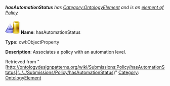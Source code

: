 ___hasAutomationStatus__ has [Category:OntologyElement](../../Category/OntologyElement "Category:OntologyElement") and is an [element of](../../Property/ElementOf "Property:ElementOf") [Policy](../../Submissions/Policy "Submissions:Policy")_


  




[![ObjectProperty](../../images/thumb/c/c3/ObjectProperty.gif/45px-ObjectProperty.gif)](../../Image/ObjectProperty.gif "ObjectProperty")
__Name__: hasAutomationStatus 


__Type:__ owl:ObjectProperty 


__Description__: Associates a policy with an automation level. 





Retrieved from "[http://ontologydesignpatterns.org/wiki/Submissions:Policy/hasAutomationStatus](../../Submissions/Policy/hasAutomationStatus)"
 [Category](http://ontologydesignpatterns.org/wiki/Special:Categories "Special:Categories"): [OntologyElement](../../Category/OntologyElement "Category:OntologyElement")